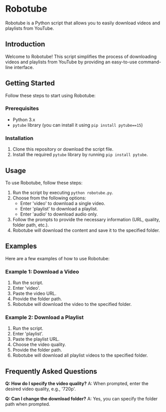 # Robotube

Robotube is a Python script that allows you to easily download videos and playlists from YouTube.

## Introduction

Welcome to Robotube! This script simplifies the process of downloading videos and playlists from YouTube by providing an easy-to-use command-line interface.

## Getting Started

Follow these steps to start using Robotube:

### Prerequisites

- Python 3.x
- `pytube` library (you can install it using `pip install pytube==15`)

### Installation

1. Clone this repository or download the script file.
2. Install the required `pytube` library by running `pip install pytube`.

## Usage

To use Robotube, follow these steps:

1. Run the script by executing `python robotube.py`.
2. Choose from the following options:
   - Enter 'video' to download a single video.
   - Enter 'playlist' to download a playlist.
   - Enter 'audio' to download audio only.
3. Follow the prompts to provide the necessary information (URL, quality, folder path, etc.).
4. Robotube will download the content and save it to the specified folder.

## Examples

Here are a few examples of how to use Robotube:

### Example 1: Download a Video

1. Run the script.
2. Enter 'video'.
3. Paste the video URL.
4. Provide the folder path.
5. Robotube will download the video to the specified folder.

### Example 2: Download a Playlist

1. Run the script.
2. Enter 'playlist'.
3. Paste the playlist URL.
4. Choose the video quality.
5. Provide the folder path.
6. Robotube will download all playlist videos to the specified folder.

## Frequently Asked Questions

**Q: How do I specify the video quality?**
A: When prompted, enter the desired video quality, e.g., '720p'.

**Q: Can I change the download folder?**
A: Yes, you can specify the folder path when prompted.

